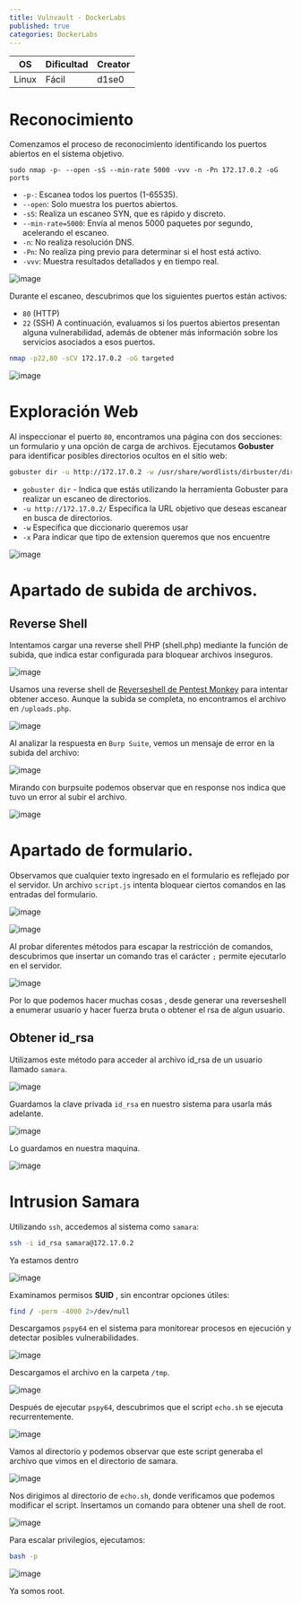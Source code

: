 ```yaml
---
title: Vulnvault - DockerLabs
published: true
categories: DockerLabs
---
```



| OS     | Dificultad  | Creator           |
| ------ | ----------- | -------------     | 
| Linux  |  Fácil      | d1se0        | 


# Reconocimiento

Comenzamos el proceso de reconocimiento identificando los puertos abiertos en el sistema objetivo. 
```shell
sudo nmap -p- --open -sS --min-rate 5000 -vvv -n -Pn 172.17.0.2 -oG ports 
```
-  `-p-`: Escanea todos los puertos (1-65535).
- `--open`: Solo muestra los puertos abiertos.
- `-sS`: Realiza un escaneo SYN, que es rápido y discreto.
- `--min-rate=5000`: Envía al menos 5000 paquetes por segundo, acelerando el escaneo.
- `-n`: No realiza resolución DNS.
- `-Pn`: No realiza ping previo para determinar si el host está activo.
- `-vvv`: Muestra resultados detallados y en tiempo real.

![image](https://github.com/user-attachments/assets/6e946fa0-5b81-4bed-abe9-2613e64c2209)

Durante el escaneo, descubrimos que los siguientes puertos están activos:
- `80` (HTTP)
- `22` (SSH)
A continuación, evaluamos si los puertos abiertos presentan alguna vulnerabilidad, además de obtener más información sobre los servicios asociados a esos puertos.
```bash
nmap -p22,80 -sCV 172.17.0.2 -oG targeted
```
![image](https://github.com/user-attachments/assets/2c3ffc6c-8f3f-4cb9-8c05-cbfbfd15aad3)

# Exploración Web
Al inspeccionar el puerto `80`, encontramos una página con dos secciones: un formulario y una opción de carga de archivos. Ejecutamos **Gobuster** para identificar posibles directorios ocultos en el sitio web:

```bash
gobuster dir -u http://172.17.0.2 -w /usr/share/wordlists/dirbuster/directory-list-2.3-medium.txt -x php,doc,html,txt,img
```
- `gobuster dir` - Indica que estás utilizando la herramienta Gobuster para realizar un escaneo de directorios.
- `-u http://172.17.0.2/` Especifica la URL objetivo que deseas escanear en busca de directorios.
- `-w` Especifica que diccionario queremos usar
- `-x` Para indicar que tipo de extension queremos que nos encuentre

![image](https://github.com/user-attachments/assets/256f19e3-d829-460e-ae65-2c85591c2f9d)

# Apartado de subida de archivos.

## Reverse Shell
Intentamos cargar una reverse shell PHP (shell.php) mediante la función de subida, que indica estar configurada para bloquear archivos inseguros.

![image](https://github.com/user-attachments/assets/bc37ab0d-53ef-44e5-8dd6-64ba5a9f7a98)

Usamos una reverse shell de [Reverseshell de Pentest Monkey](https://github.com/pentestmonkey/php-reverse-shell/blob/master/php-reverse-shell.php) para intentar obtener acceso. Aunque la subida se completa, no encontramos el archivo en `/uploads.php`.

![image](https://github.com/user-attachments/assets/95b68f1c-c4fb-40a2-8bcd-50ea2dae3809)

Al analizar la respuesta en `Burp Suite`, vemos un mensaje de error en la subida del archivo:

![image](https://github.com/user-attachments/assets/57d25f26-c130-4c67-b121-413f1309a9dc)

Mirando con burpsuite podemos observar que en response nos indica que tuvo un error al subir el archivo.

![image](https://github.com/user-attachments/assets/fb30aae2-baa8-4179-89a1-eb8146dbd4eb)

# Apartado de formulario.

Observamos que cualquier texto ingresado en el formulario es reflejado por el servidor. Un archivo `script.js` intenta bloquear ciertos comandos en las entradas del formulario.

![image](https://github.com/user-attachments/assets/8da628ac-2ddf-4376-b7a6-8cf9d38b72cd)


![image](https://github.com/user-attachments/assets/d46c00ad-e702-4660-8554-08f99ea8057a)

Al probar diferentes métodos para escapar la restricción de comandos, descubrimos que insertar un comando tras el carácter `;` permite ejecutarlo en el servidor.

![image](https://github.com/user-attachments/assets/0eaf4fd2-cab4-4778-9ca7-88c3ee11908c)

Por lo que podemos hacer muchas cosas , desde generar una reverseshell a enumerar usuario y hacer fuerza bruta o obtener el rsa de algun usuario.

## Obtener id_rsa

Utilizamos este método para acceder al archivo id_rsa de un usuario llamado `samara`.

![image](https://github.com/user-attachments/assets/ff67b1ed-4419-4b55-bcc7-492b3fa15aa9)

Guardamos la clave privada `id_rsa` en nuestro sistema para usarla más adelante.

![image](https://github.com/user-attachments/assets/4e62f320-27f4-44ee-91d7-a3b9d1c5a222)

Lo guardamos en nuestra maquina.

![image](https://github.com/user-attachments/assets/f6f1f477-4a2d-4871-8202-de871824e82c)


# Intrusion Samara
Utilizando `ssh`, accedemos al sistema como `samara`:
```bash
ssh -i id_rsa samara@172.17.0.2
```

Ya estamos dentro 

![image](https://github.com/user-attachments/assets/98c3a361-7fe3-4ece-b3e3-ed537da64eb6)

Examinamos permisos **SUID** , sin encontrar opciones útiles:
```bash
find / -perm -4000 2>/dev/null
```

Descargamos `pspy64` en el sistema para monitorear procesos en ejecución y detectar posibles vulnerabilidades.

![image](https://github.com/user-attachments/assets/25a77ea5-6617-4c4d-8bc5-87476c4359ab)

Descargamos el archivo en la carpeta `/tmp`.

![image](https://github.com/user-attachments/assets/75581b4f-3b0a-4b4d-a918-52b048a9ce21)

Después de ejecutar `pspy64`, descubrimos que el script `echo.sh` se ejecuta recurrentemente.

![image](https://github.com/user-attachments/assets/bcb8882c-e18d-44b0-bf55-d57607886a1c)

Vamos al directorio y podemos observar que este script generaba el archivo que vimos en el directorio de samara.

![image](https://github.com/user-attachments/assets/430bb375-e98f-4e12-ae43-b37ca6b959e0)

Nos dirigimos al directorio de `echo.sh`, donde verificamos que podemos modificar el script. Insertamos un comando para obtener una shell de root.

![image](https://github.com/user-attachments/assets/8954cdc0-ac1b-4f4d-a7bd-f25bab438ae6)

Para escalar privilegios, ejecutamos:
```bash 
bash -p
```

![image](https://github.com/user-attachments/assets/4f575857-dca7-4e2b-8841-7283268c7015)

Ya somos root.







